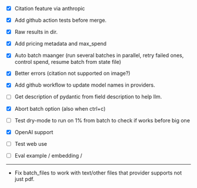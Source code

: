 - [x] Citation feature via anthropic

- [x] Add github action tests before merge.

- [x] Raw results in dir.

- [x] Add pricing metadata and max_spend

- [x] Auto batch maanger (run several batches in parallel, retry failed ones, control spend, resume batch from state file)

- [x] Better errors (citation not supported on image?)
- [x] Add github workflow to update model names in providers.
- [ ] Get description of pydantic from field description to help llm.
- [x] Abort batch option (also when ctrl+c)
- [ ] Test dry-mode to run on 1% from batch to check if works before big one
- [x] OpenAI support
- [ ] Test web use 
- [ ] Eval example / embedding / 
---
- Fix batch_files to work with text/other files that provider supports not just pdf.